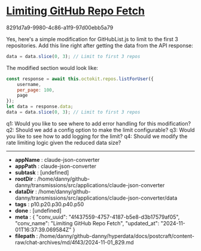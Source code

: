 # [Limiting GitHub Repo Fetch](https://claude.ai/chat/4f437559-4757-4187-b5e8-d3b17579af05)

8291d7a9-9980-4c86-a1f9-97d00ebb5a79

 Yes, here's a simple modification for GitHubList.js to limit to the first 3 repositories. Add this line right after getting the data from the API response:

```javascript
data = data.slice(0, 3); // Limit to first 3 repos
```

The modified section would look like:

```javascript
const response = await this.octokit.repos.listForUser({
    username,
    per_page: 100,
    page
});
let data = response.data;
data = data.slice(0, 3); // Limit to first 3 repos
```

q1: Would you like to see where to add error handling for this modification?
q2: Should we add a config option to make the limit configurable?
q3: Would you like to see how to add logging for the limit?
q4: Should we modify the rate limiting logic given the reduced data size?

---

* **appName** : claude-json-converter
* **appPath** : claude-json-converter
* **subtask** : [undefined]
* **rootDir** : /home/danny/github-danny/transmissions/src/applications/claude-json-converter
* **dataDir** : /home/danny/github-danny/transmissions/src/applications/claude-json-converter/data
* **tags** : p10.p20.p30.p40.p50
* **done** : [undefined]
* **meta** : {
  "conv_uuid": "4f437559-4757-4187-b5e8-d3b17579af05",
  "conv_name": "Limiting GitHub Repo Fetch",
  "updated_at": "2024-11-01T16:37:39.069584Z"
}
* **filepath** : /home/danny/github-danny/hyperdata/docs/postcraft/content-raw/chat-archives/md/4f43/2024-11-01_829.md